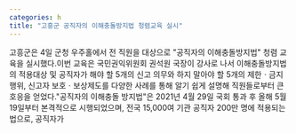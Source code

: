```yaml
---
categories: h
title: "고흥군 공직자의 이해충돌방지법 청렴교육 실시"
---
```

고흥군은 4일 군청 우주홀에서 전 직원을 대상으로 "공직자의 이해충돌방지법" 청렴 교육을 실시했다.이번 교육은 국민권익위원회 권석원 국장이 강사로 나서 이해충돌방지법의 적용대상 및 공직자가 해야 할 5개의 신고 의무와 하지 말아야 할 5개의 제한ㆍ금지행위, 신고자 보호ㆍ보상제도를 다양한 사례를 통해 알기 쉽게 설명해 직원들로부터 큰 호응을 얻었다."공직자의 이해충돌 방지법"은 2021년 4월 29일 국회 통과 후 올해 5월 19일부터 본격적으로 시행되었으며, 전국 15,000여 기관 공직자 200만 명에 적용되는 법으로, 공직자가
